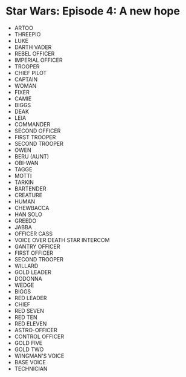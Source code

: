 # Star Wars: Episode 4: A new hope

* ARTOO
* THREEPIO
* LUKE
* DARTH VADER
* REBEL OFFICER
* IMPERIAL OFFICER
* TROOPER
* CHIEF PILOT
* CAPTAIN
* WOMAN
* FIXER
* CAMIE
* BIGGS
* DEAK
* LEIA
* COMMANDER
* SECOND OFFICER
* FIRST TROOPER
* SECOND TROOPER
* OWEN
* BERU (AUNT)
* OBI-WAN
* TAGGE
* MOTTI
* TARKIN
* BARTENDER
* CREATURE
* HUMAN
* CHEWBACCA
* HAN SOLO
* GREEDO
* JABBA
* OFFICER CASS
* VOICE OVER DEATH STAR INTERCOM
* GANTRY OFFICER
* FIRST OFFICER
* SECOND TROOPER
* WILLARD
* GOLD LEADER
* DODONNA
* WEDGE
* BIGGS
* RED LEADER
* CHIEF
* RED SEVEN
* RED TEN
* RED ELEVEN
* ASTRO-OFFICER
* CONTROL OFFICER
* GOLD FIVE
* GOLD TWO
* WINGMAN'S VOICE
* BASE VOICE
* TECHNICIAN
